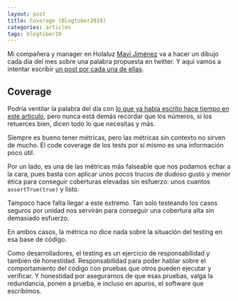 ```yaml
---
layout: post
title: Coverage (Blogtober2019)
categories: articles
tags: blogtober19
---
```


Mi compañera y manager en Holaluz [Mavi Jiménez](https://twitter.com/Linkita) va a hacer un dibujo cada día del mes sobre una palabra propuesta en twitter. Y aquí vamos a intentar escribir [un post por cada una de ellas](https://franiglesias.github.io/blogtober19-status/).


## Coverage

Podría ventilar la palabra del día con [lo que ya había escrito hace tiempo en este artículo](https://franiglesias.github.io/code-coverage-para-mejores-tests/), pero nunca está demás recordar que los números, si los retuerces bien, dicen todo lo que necesitas y más.

Siempre es bueno tener métricas, pero las métricas sin contexto no sirven de mucho. El code coverage de los tests por sí mismo es una información poco útil. 

Por un lado, es una de las métricas más falseable que nos podamos echar a la cara, pues basta con aplicar unos pocos trucos de dudoso gusto y menor ética para conseguir coberturas elevadas sin esfuerzo: unos cuantos `assertTrue(true)` y listo.

Tampoco hace falta llegar a este extremo. Tan solo testeando los casos seguros por unidad nos servirán para conseguir una cobertura alta sin demasiado esfuerzo.

En ambos casos, la métrica no dice nada sobre la situación del testing en esa base de código.

Como desarrolladores, el testing es un ejercicio de responsabilidad y también de honestidad. Responsabilidad para poder hablar sobre el comportamiento del código con pruebas que otros pueden ejecutar y verificar. Y honestidad por asegurarnos de que esas pruebas, valga la redundancia, ponen a prueba, e incluso en apuros, el software que escribimos.


